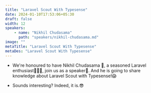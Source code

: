 ```yaml
---
title: "Laravel Scout With Typesense"
date: 2024-01-10T17:53:06+05:30
draft: false
width: 12
speakers:
    - name: "Nikhil Chudasama"
      path: "speakers/nikhil-chudasama.md"
image: ""
metaTitle: "Laravel Scout With Typesense"
metaDes: "Laravel Scout With Typesense"
---
```


- We're honoured to have Nikhil Chudasama 🤩, a seasoned Laravel enthusiast👨🏻‍💻, join us as a speaker🎤. And he is going to share knowledge about Laravel Scout with Typesense!😱

- Sounds interesting? Indeed, it is.😎
